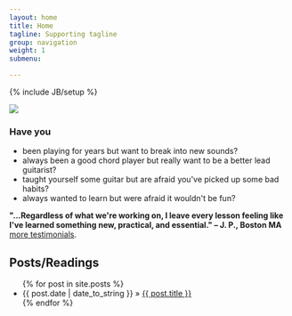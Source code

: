 ```yaml
---
layout: home
title: Home
tagline: Supporting tagline
group: navigation
weight: 1
submenu:

---
```

{% include JB/setup %}

<img src="{{BASE_PATH}}/assets/images/beyond-basics-logo-large.png"/>

<div class="row well">
	<!-- <div class="span4" style="float:right" >
		<img src="{{BASE_PATH}}assets/images/paul-homepage-pic.jpg"/>
	</div> -->
	<h3>Have you</h3>
	<ul> 
		<li>been playing for years but want to break into new sounds?</li>
		<li>always been a good chord player but really want to be a better lead guitarist?</li>
		<li>taught yourself some guitar but are afraid you've picked up some bad habits?</li>
		<li>always wanted to learn but were afraid it wouldn't be fun?</li>
	</ul>
	<strong>"...Regardless of what we're working on,  I leave every lesson feeling like I've learned something new, practical, and essential."    – J. P., Boston MA</strong>
	<br/>
         <a href="{{BASE_PATH}}testimonials.html">more testimonials</a>.
</div>






## Posts/Readings

<ul class="posts">
  {% for post in site.posts %}
    <li><span>{{ post.date | date_to_string }}</span> &raquo; <a href="{{ BASE_PATH }}{{ post.url }}">{{ post.title }}</a></li>
  {% endfor %}
</ul>

